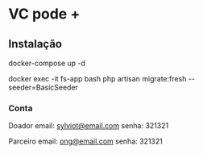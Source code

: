 # VC pode +

## Instalação

docker-compose up -d

docker exec -it fs-app bash
php artisan migrate:fresh --seeder=BasicSeeder

### Conta

Doador
email: sylviot@email.com
senha: 321321

Parceiro
email: ong@email.com
senha: 321321
